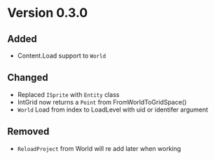 # Version 0.3.0

## Added

- Content.Load support to `World`

## Changed

- Replaced `ISprite` with `Entity` class
- IntGrid now returns a `Point` from FromWorldToGridSpace()
- `World` Load from index to LoadLevel with uid or identifer argument

## Removed

- `ReloadProject` from World will re add later when working
